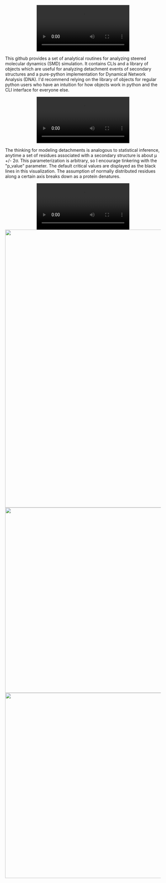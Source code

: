 <div align="center">
  <video src="https://github.com/user-attachments/assets/96f636e1-e06d-456f-8585-ca0ca591b162" controls></video>
</div>

This github provides a set of analytical routines for analyzing steered molecular dynamics (SMD) simulation. It contains CLIs and a library of objects which are useful for analyzing detachment events of secondary structures and a pure-python implementation for Dynamical Network Analysis (DNA). I'd recommend relying on the library of objects for regular python users who have an intuition for how objects work in python and the CLI interface for everyone else.
<div align="center">
  <video src="https://github.com/user-attachments/assets/ba0f12cc-8e1c-47e9-8cea-70e6ae93aa1b" controls></video>
</div>

The thinking for modeling detachments is analogous to statistical inference, anytime a set of residues associated with a secondary structure is about μ +/- 2σ. This parameterization is arbitrary, so I encourage tinkering with the "p_value" parameter. The default critical values are displayed as the black lines in this visualization. The assumption of normally distributed residues along a certain axis breaks down as a protein denatures. 

<div align="center">
  <video src="https://github.com/user-attachments/assets/b5b90ecd-8686-4bb7-8d27-652fe73412cb" controls></video>
</div>

<div align="center">
  <img src="https://github.com/user-attachments/assets/6c56fabc-1a2b-4f81-846f-6381da1efe0c" width="900">
</div>

<div align="center">
  <img src="https://github.com/user-attachments/assets/64faa79e-5e98-40bc-bb90-87cd9eb70b5b" width="600">
</div>

<div align="center">
  <img src="https://github.com/user-attachments/assets/8574cfa2-e13f-4575-9f34-0c23d8fca0b3" width="600">
</div>

<!--
<p align="center">
  <img src="https://github.com/user-attachments/assets/6c56fabc-1a2b-4f81-846f-6381da1efe0c" width="600">
</p>

<p align="center">
  <img src="https://github.com/user-attachments/assets/64faa79e-5e98-40bc-bb90-87cd9eb70b5b" width="600">
</p>

<p align="center">
  <img src="https://github.com/user-attachments/assets/8574cfa2-e13f-4575-9f34-0c23d8fca0b3" width="600">
</p>
-->


